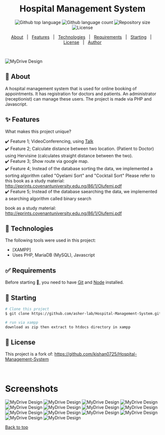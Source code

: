 <div align="center" id="top"> 


  &#xa0;

  <!-- <a href="https://real_time_version.netlify.app">Demo</a> -->
</div>

<h1 align="center">Hospital Management System</h1>


<p align="center">
  <img alt="Github top language" src="https://img.shields.io/github/languages/top/asher-lab/real_time_version?color=56BEB8">

  <img alt="Github language count" src="https://img.shields.io/github/languages/count/asher-lab/real_time_version?color=56BEB8">

  <img alt="Repository size" src="https://img.shields.io/github/repo-size/asher-lab/real_time_version?color=56BEB8">

  <img alt="License" src="https://img.shields.io/github/license/asher-lab/real_time_version?color=56BEB8">

  <!-- <img alt="Github issues" src="https://img.shields.io/github/issues/asher-lab/real_time_version?color=56BEB8" /> -->

  <!-- <img alt="Github forks" src="https://img.shields.io/github/forks/asher-lab/real_time_version?color=56BEB8" /> -->

  <!-- <img alt="Github stars" src="https://img.shields.io/github/stars/asher-lab/real_time_version?color=56BEB8" /> -->
</p>

<!-- Status -->

<!-- <h4 align="center"> 
	🚧  REAL_TIME_VERSION 🚀 Under construction...  🚧
</h4> 

<hr> -->

<p align="center">
  <a href="#dart-about">About</a> &#xa0; | &#xa0; 
  <a href="#sparkles-features">Features</a> &#xa0; | &#xa0;
  <a href="#rocket-technologies">Technologies</a> &#xa0; | &#xa0;
  <a href="#white_check_mark-requirements">Requirements</a> &#xa0; | &#xa0;
  <a href="#checkered_flag-starting">Starting</a> &#xa0; | &#xa0;
  <a href="#memo-license">License</a> &#xa0; | &#xa0;
  <a href="https://github.com/asher-lab" target="_blank">Author</a>
</p>

<br>

![MyDrive Design](Screenshots/logo.png)

## :dart: About ##

A hospital management system that is used for online booking of appointments. It has registration for doctors
and patients. An administrator (receptionist) can manage these users. The project is made via PHP and Javascript.

## :sparkles: Features ##

What makes this project unique?

:heavy_check_mark: Feature 1; VideoConferencing, using [Talk](https://github.com/vasanthv/talk) <br>
:heavy_check_mark: Feature 2; Calculate distance between two location. (Patient to Doctor) using Hervisine (calculates straight distance between the two). <br>
:heavy_check_mark: Feature 3;  Show route via google map. <br>
:heavy_check_mark: Feature 4;  Instead of the database sorting the data, we implemented a sorting algorithm called "Oyelami Sort" and "Cocktail Sort" Please refer to this 
book as a study material: http://eprints.covenantuniversity.edu.ng/86/1/Olufemi.pdf <br>
:heavy_check_mark: Feature 5;  Instead of the database saearching the data, we implemented a searching algorithm called binary search <br>

book as a study material: http://eprints.covenantuniversity.edu.ng/86/1/Olufemi.pdf <br>

## :rocket: Technologies ##

The following tools were used in this project:

- [XAMPP]
- Uses PHP, MariaDB (MySQL), Javascript

## :white_check_mark: Requirements ##

Before starting :checkered_flag:, you need to have [Git](https://git-scm.com) and [Node](https://nodejs.org/en/) installed.

## :checkered_flag: Starting ##

```bash
# Clone this project
$ git clone https://github.com/asher-lab/Hospital-Management-System.git

# run via xampp
download as zip then extract to htdocs directory in xampp
```

## :memo: License ##

This project is a fork of: https://github.com/kishan0725/Hospital-Management-System





&#xa0;


# Screenshots
![MyDrive Design](Screenshots/Screenshot%20(254).png)
![MyDrive Design](Screenshots/Screenshot%20(255).png)
![MyDrive Design](Screenshots/Screenshot%20(256).png)
![MyDrive Design](Screenshots/Screenshot%20(257).png)
![MyDrive Design](Screenshots/Screenshot%20(258).png)
![MyDrive Design](Screenshots/Screenshot%20(259).png)
![MyDrive Design](Screenshots/Screenshot%20(260).png)
![MyDrive Design](Screenshots/Screenshot%20(261).png)
![MyDrive Design](Screenshots/Screenshot%20(262).png)
![MyDrive Design](Screenshots/Screenshot%20(263).png)
![MyDrive Design](Screenshots/Screenshot%20(264).png)
![MyDrive Design](Screenshots/Screenshot%20(265).png)
![MyDrive Design](Screenshots/Screenshot%20(266).png)
![MyDrive Design](Screenshots/Screenshot%20(267).png)


<a href="#top">Back to top</a>
